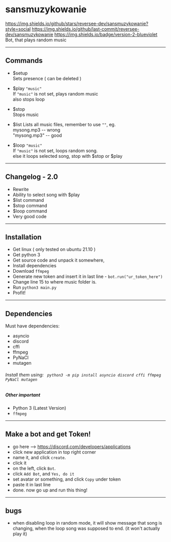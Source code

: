 # sansmuzykowanie
https://img.shields.io/github/stars/reversee-dev/sansmuzykowanie?style=social https://img.shields.io/github/last-commit/reversee-dev/sansmuzykowanie https://img.shields.io/badge/version-2-blueviolet
Bot, that plays random music  

---------------------------
## Commands

* $setup  
Sets presence ( can be deleted )  

* $play ```"music"```  
If ```"music"``` is not set, plays random music  
also stops loop

* $stop  
Stops music  

* $list
Lists all music files, remember to use ```""```, eg.  
 mysong.mp3 -- wrong  
 "mysong.mp3" -- good
 
* $loop ```"music"```  
If ```"music"``` is not set, loops random song.  
else it loops selected song, stop with $stop or $play

---------------------------
## Changelog - 2.0  
* Rewrite
* Ability to select song with $play
* $list command
* $stop command
* $loop command
* Very good code
---------------------------
## Installation
* Get linux ( only tested on ubuntu 21.10 )
* Get python 3
* Get source code and unpack it somewhere,
* Install dependencies
* Download ```ffmpeg```
* Generate new token and insert it in last line - ```bot.run("ur_token_here")```
* Change line 15 to where music folder is.
* Run ``` python3 main.py ```
* Profit!
----------------------------
## Dependencies
Must have dependencies:
* asyncio
* discord
* cffi
* ffmpeg
* PyNaCl
* mutagen
###### Install them using: ``` python3 -m pip install asyncio discord cffi ffmpeg PyNaCl mutagen```
##### Other important
* Python 3 (Latest Version)
* ```ffmpeg```
---------------------------
## Make a bot and get Token!
* go here --> https://discord.com/developers/applications
* click new application in top right corner
* name it, and click ```create```.
* click it
* on the left, click ```Bot```.
* click ```Add Bot```, and ```Yes, do it```
* set avatar or something, and click ```Copy``` under token
* paste it in last line
* done. now go up and run this thing!
---------------------------

## bugs
* when disabling loop in random mode, it will show message that song is changing, when the loop song was supposed to end. (it won't actually play it)
